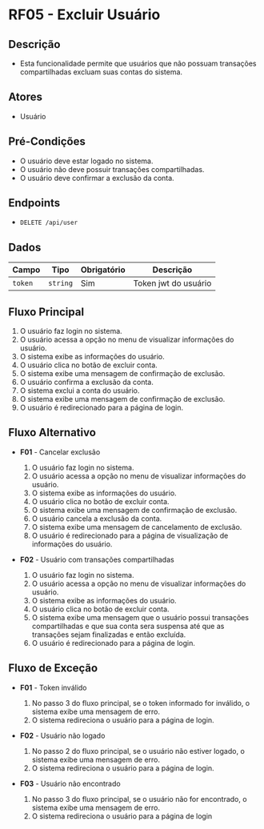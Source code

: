 # RF05 - Excluir Usuário

## Descrição

- Esta funcionalidade permite que usuários que não possuam transações compartilhadas excluam suas contas do sistema.

## Atores

- Usuário

## Pré-Condições

- O usuário deve estar logado no sistema.
- O usuário não deve possuir transações compartilhadas.
- O usuário deve confirmar a exclusão da conta.

## Endpoints

- `DELETE /api/user`

## Dados

| Campo   | Tipo     | Obrigatório | Descrição            |
|---------|----------|-------------|----------------------|
| `token` | `string` | Sim         | Token jwt do usuário |

## Fluxo Principal

1. O usuário faz login no sistema.
2. O usuário acessa a opção no menu de visualizar informações do usuário.
3. O sistema exibe as informações do usuário.
4. O usuário clica no botão de excluir conta.
5. O sistema exibe uma mensagem de confirmação de exclusão.
6. O usuário confirma a exclusão da conta.
7. O sistema exclui a conta do usuário.
8. O sistema exibe uma mensagem de confirmação de exclusão.
9. O usuário é redirecionado para a página de login.

## Fluxo Alternativo

- **F01** - Cancelar exclusão
    1. O usuário faz login no sistema.
    2. O usuário acessa a opção no menu de visualizar informações do usuário.
    3. O sistema exibe as informações do usuário.
    4. O usuário clica no botão de excluir conta.
    5. O sistema exibe uma mensagem de confirmação de exclusão.
    6. O usuário cancela a exclusão da conta.
    7. O sistema exibe uma mensagem de cancelamento de exclusão.
    8. O usuário é redirecionado para a página de visualização de informações do usuário.

- **F02** - Usuário com transações compartilhadas
    1. O usuário faz login no sistema.
    2. O usuário acessa a opção no menu de visualizar informações do usuário.
    3. O sistema exibe as informações do usuário.
    4. O usuário clica no botão de excluir conta.
    5. O sistema exibe uma mensagem que o usuário possui transações compartilhadas e que sua conta sera suspensa até que
       as transações sejam finalizadas e então excluída.
    6. O usuário é redirecionado para a página de login.

## Fluxo de Exceção

- **F01** - Token inválido
    1. No passo 3 do fluxo principal, se o token informado for inválido, o sistema exibe uma mensagem de erro.
    2. O sistema redireciona o usuário para a página de login.

- **F02** - Usuário não logado
    1. No passo 2 do fluxo principal, se o usuário não estiver logado, o sistema exibe uma mensagem de erro.
    2. O sistema redireciona o usuário para a página de login.

- **F03** - Usuário não encontrado
    1. No passo 3 do fluxo principal, se o usuário não for encontrado, o sistema exibe uma mensagem de erro.
    2. O sistema redireciona o usuário para a página de login